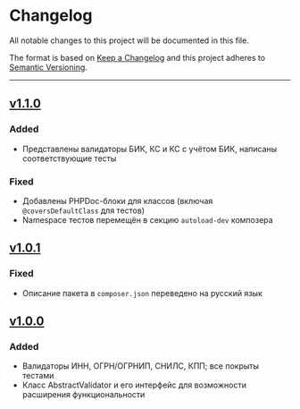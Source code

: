 # Changelog

All notable changes to this project will be documented in this file.

The format is based on [Keep a Changelog][keepachangelog] and this project adheres to [Semantic Versioning][semver].

---

## [v1.1.0](https://github.com/LeTraceurSnork/russian-validators/releases/tag/v1.1.0)

### Added

- Представлены валидаторы БИК, КС и КС с учётом БИК, написаны соответствующие тесты

### Fixed

- Добавлены PHPDoc-блоки для классов (включая `@coversDefaultClass` для тестов)
- Namespace тестов перемещён в секцию `autoload-dev` композера

## [v1.0.1](https://github.com/LeTraceurSnork/russian-validators/releases/tag/v1.0.1)

### Fixed

- Описание пакета в `composer.json` переведено на русский язык

## [v1.0.0](https://github.com/LeTraceurSnork/russian-validators/releases/tag/v1.0.0)

### Added

- Валидаторы ИНН, ОГРН/ОГРНИП, СНИЛС, КПП; все покрыты тестами
- Класс AbstractValidator и его интерфейс для возможности расширения функциональности

[keepachangelog]:https://keepachangelog.com/en/1.0.0/

[semver]:https://semver.org/spec/v2.0.0.html

[@saligzhanov.i]:https://gitlab.spectrumdata.tech/saligzhanov.i

